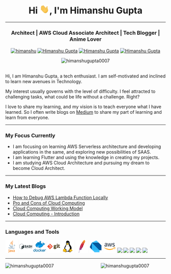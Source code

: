 <h1 align="center">Hi <img src="https://raw.githubusercontent.com/ABSphreak/ABSphreak/master/gifs/Hi.gif" width="30px">, I'm Himanshu Gupta</h1>
<hr>
<h3 align="center">Architect | AWS Cloud Associate Architect | Tech Blogger | Anime Lover</h3>
<p align="center">
<a href="https://www.linkedin.com/in/himanshu-gupta-5474369/" target="blank"><img align="center" src="https://cdn.jsdelivr.net/npm/simple-icons@3.0.1/icons/linkedin.svg" alt="himanshu" height="30" width="40" /></a>
<a href="https://www.facebook.com/himanshugupta0007/" target="blank"><img align="center" src="https://cdn.jsdelivr.net/npm/simple-icons@3.0.1/icons/facebook.svg" alt="Himanshu Gupta" height="30" width="40" /></a>
<a href="https://twitter.com/guphim9780" target="blank"><img align="center" src="https://cdn.jsdelivr.net/npm/simple-icons@3.0.1/icons/twitter.svg" alt="Himanshu Gupta" height="30" width="40" /></a>
<a href="https://medium.com/@himanshugupta0007" target="blank"><img align="center" src="https://cdn.jsdelivr.net/npm/simple-icons@3.0.1/icons/medium.svg" alt="Himanshu Gupta" height="30" width="40" /></a>
</p>
<p align="center"> <img src="https://komarev.com/ghpvc/?username=himanshugupta0007&label=Profile%20views&color=0e75b6&style=flat" alt="himanshugupta0007" /> </p>
<br>
Hi, I am Himanshu Gupta, a tech enthusiast. I am self-motivated and inclined to learn new avenues in Technology. 

My interest usually governs with the level of difficulty. I feel attracted to challenging tasks, what could be life without a challenge. Right?

I love to share my learning, and my vision is to teach everyone what I have learned. So I often write blogs on [Medium](https://medium.com/@himanshugupta0007) to share my part of learning and learn from everyone.
<hr>

### My Focus Currently

- I am focusing on learning AWS Serverless architecture and developing applications in the same, and exploring new possibilities of SAAS.
- I am learning Flutter and using the knowledge in creating my projects.
- I am studying AWS Cloud Architecture and pursuing my dream to become Cloud Architect.

<hr>

### My Latest Blogs

- [How to Debug AWS Lambda Function Locally](https://medium.com/programmers-block/how-to-debug-aws-lambda-java-function-in-eclipse-locally-a2bd172b423d)
- [Pro and Cons of Cloud Computing](https://medium.com/@himanshugupta0007/pros-and-cons-of-cloud-computing-e3227f3bf433)
- [Cloud Computing Working Model](https://medium.datadriveninvestor.com/cloud-computing-working-model-2ab1b6887b4c)
- [Cloud Computing - Introduction](https://medium.datadriveninvestor.com/cloud-computing-introduction-fad95af49544)

<hr>

### Languages and Tools

  <code><img height="40" src="https://raw.githubusercontent.com/github/explore/80688e429a7d4ef2fca1e82350fe8e3517d3494d/topics/java/java.png"></code>
  <code><img height="40" src="https://raw.githubusercontent.com/github/explore/80688e429a7d4ef2fca1e82350fe8e3517d3494d/topics/bash/bash.png"></code>
  <code><img height="40" src="https://raw.githubusercontent.com/github/explore/80688e429a7d4ef2fca1e82350fe8e3517d3494d/topics/docker/docker.png"></code>
  <code><img height="40" src="https://raw.githubusercontent.com/github/explore/80688e429a7d4ef2fca1e82350fe8e3517d3494d/topics/git/git.png"></code>
  <code><img height="40" src="https://raw.githubusercontent.com/github/explore/80688e429a7d4ef2fca1e82350fe8e3517d3494d/topics/linux/linux.png"></code>
  <code><img height="40" src="https://raw.githubusercontent.com/github/explore/80688e429a7d4ef2fca1e82350fe8e3517d3494d/topics/maven/maven.png"></code>
  <code><img height="40" src="https://raw.githubusercontent.com/github/explore/80688e429a7d4ef2fca1e82350fe8e3517d3494d/topics/dart/dart.png"></code>
  <code><img height="40" src="https://raw.githubusercontent.com/github/explore/80688e429a7d4ef2fca1e82350fe8e3517d3494d/topics/aws/aws.png"></code>
  <code><img height="40" src="https://www.vectorlogo.zone/logos/springio/springio-icon.svg"></code>
  <code><img height="40" src="https://www.vectorlogo.zone/logos/mysql/mysql-ar21.svg"></code>
  <code><img height="40" src="https://www.vectorlogo.zone/logos/pivotalio/pivotalio-icon.svg"></code>
  <code><img height="40" src="https://www.vectorlogo.zone/logos/flutterio/flutterio-icon.svg"></code>
  <code><img height="40" src="https://www.vectorlogo.zone/logos/visualstudio_code/visualstudio_code-icon.svg"></code>

<hr>

<img align="left" src="https://github-readme-stats.vercel.app/api/top-langs?username=himanshugupta0007&show_icons=true&locale=en&layout=compact&theme=dark" alt="himanshugupta0007" width="300"/>
<img align="left" src="https://github-readme-stats.vercel.app/api?username=himanshugupta0007&show_icons=true&locale=en&theme=dark" alt="himanshugupta0007" />
